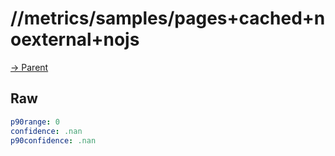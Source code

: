 
# //metrics/samples/pages+cached+noexternal+nojs

[→ Parent](../..)


## Raw


```yaml
p90range: 0
confidence: .nan
p90confidence: .nan

```

